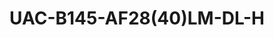 ---
title: "UAC-B145-AF28(40)LM-DL-H"
description: "5MP ColorHunter With Smart Dual Light Bullet Analog Camera"
image: "/images/analog/analog (5).png"
images:
  - url: "/images/analog/analog (5).png"
    caption: "Front view"
features:
  - High quality imaging with 5MP resolution
  - TVI/AHD/CVI/CVBS
  - Supports IR-cut filter with auto-switch (ICR)
  - Smart Dual Light
  - Supports 180° horizontal flip, 180° vertical flip
  - OSD configuration menu, easy to operate
  - IP67 waterproof and dustproof design, high reliability
  - OSD configuration menu in 11 languages
  - Built-in microphone for high quality audio transmission via coaxial cables
specifications: 
  Pixel: 5MP
  Size: 1/2.7"
  Minimum illumination: 0.005 lux (F1.6, AGC ON); 0 lux (Illuminator ON)
  Lens: 2.8mm / 4.0mm
  Lens mount: M12
  2.8mm: H:- 110.0°  V:- 57.0°  D:- 130.0°
  4.0mm: H:- 90.0°  V:- 48.0°  D:- 109.1°
  Illuminator: Two IR illuminators; Two white-light illuminators
  IR: 40m (131.23 ft)
  White light: 40m (131.23ft)
  Lifetime: ≥60,000 hours
  5MP@25fps: 2880(H)×1620(V); 5MP@20fps:- 2592(H)×1944(V); 5MP@12.5fps:- 2592(H)×1944(V)
  4MP: 2560(H)×1440(V)
  1080P: 1920(H)×1080(V)
  TVI: 5MP@20fps (default TVI), 5MP@12.5fps, 4MP@30fps, 4MP@25fps, 1080P@30fps, 1080P@25fps
  AHD: 5MP@20fps, 4MP@30fps, 4MP@25fps, 1080P@30fps, 1080P@25fps
  CVI: 5MP@25fps, 4MP@30fps, 4MP@25fps, 1080P@30fps, 1080P@25fps
  CVBS: PAL, NTSC
  PAL: 1/25s-1/50000s
  NTSC: 1/30s–1/50000s
  Exposure mode: Four modes:- Global (default), BLC, HLC, DWDR
  Day/Night: Three modes:- Auto (default), Day, Night
  Digital noise reduction: 2D
  White balance: Two modes:- Auto (default), Manual
  WDR: DWDR
  Light mode: Dual light (default) , Infared, White light
  Flip: Supports 180° horizontal flip, 180° vertical flip
  Microphone: Built-in Mic
  Power: 5.5mm power interface
  Video output: BNC, supports TVI/AHD/CVI/CVBS
  Temperature: -30°C to 60°C (-22°F to 140°F)
  Humidity: ≤95% (RH, non-condensing)
  Surge protection: 4kV
  Mount: 3D bracket supplied, surface mount (default), optional backbox, pole mount bracket
  Dimensions: 198mm*74mm*74mm (L*W*H)
  Material: Metal+Plastic
  Weight: 227g (0.50lb)
  OSD menu language: 11 Languages (English, German, Spanish(Latin America), French, Italian, Japanese, Korean, Polish, Portuguese(Brazil), Russian, Turkish)
  Certification:
    EMC: CE-EMC (EN 55032,EN 61000-3-3,EN IEC 61000-3-2,EN 55035), FCC (FCC 47 CFR part15 B)
    Safety: CE-LVD (EN 62368-1)
    Environment: CE-RoHS (2011/65/EU;(EU)2015/863); WEEE (2012/19/EU)
    Protection: IP67 (IEC 60529)
---